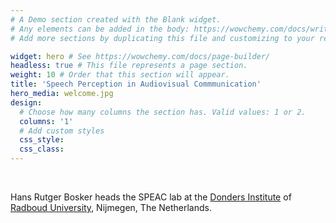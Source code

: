```yaml
---
# A Demo section created with the Blank widget.
# Any elements can be added in the body: https://wowchemy.com/docs/writing-markdown-latex/
# Add more sections by duplicating this file and customizing to your requirements.

widget: hero # See https://wowchemy.com/docs/page-builder/
headless: true # This file represents a page section.
weight: 10 # Order that this section will appear.
title: 'Speech Perception in Audiovisual Commmunication'
hero_media: welcome.jpg
design:
  # Choose how many columns the section has. Valid values: 1 or 2.
  columns: '1'
  # Add custom styles
  css_style:
  css_class:
---
```


<br>

Hans Rutger Bosker heads the SPEAC lab at the [Donders Institute](https://www.ru.nl/donders/) of [Radboud University](https://www.ru.nl), Nijmegen, The Netherlands.

<!-- <br /> -->
<!-- <br /> -->

<!-- |       |       |       |       |       | -->
<!-- |:-----:|:-----:|:-----:|:-----:|:-----:| -->
<!-- [![European Research Council logo](LOGO_ERC-FLAG_EU_.jpg)](https://erc.europa.eu/)|<pre>   </pre>|[![Radboud University logo](ru_nl.jpg)](https://www.ru.nl)|<pre>   </pre>|[![Donders Institute logo](donders_logo.png)](https://www.ru.nl/donders) -->
